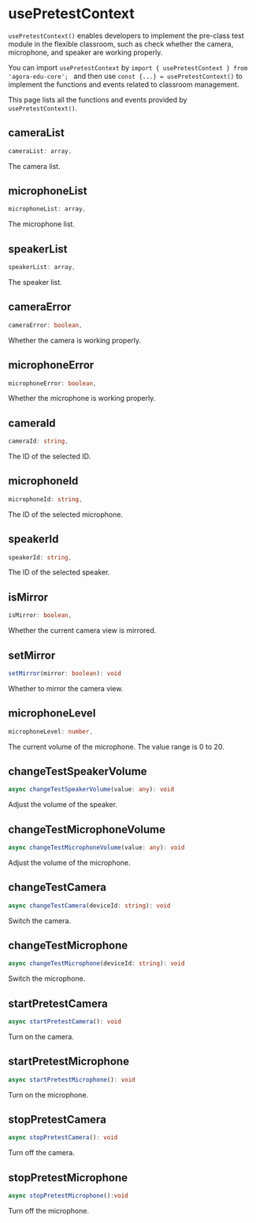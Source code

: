# usePretestContext

`usePretestContext()` enables developers to implement the pre-class test module in the flexible classroom, such as check whether the camera, microphone, and speaker are working properly.

You can import `usePretestContext` by `import { usePretestContext } from 'agora-edu-core'; ` and then use `const {...} = usePretestContext()` to implement the functions and events related to classroom management.

This page lists all the functions and events provided by `usePretestContext()`.

## cameraList

```typescript
cameraList: array,
```

The camera list.

## microphoneList

```typescript
microphoneList: array,
```

The microphone list.

## speakerList

```typescript
speakerList: array,
```

The speaker list.

## cameraError

```typescript
cameraError: boolean,
```

Whether the camera is working properly.


## microphoneError

```typescript
microphoneError: boolean,
```

Whether the microphone is working properly.

## cameraId

```typescript
cameraId: string,
```

The ID of the selected ID.

## microphoneId

```typescript
microphoneId: string,
```

The ID of the selected microphone.

## speakerId

```typescript
speakerId: string,
```

The ID of the selected speaker.

## isMirror

```typescript
isMirror: boolean,
```

Whether the current camera view is mirrored.

## setMirror

```typescript
setMirror(mirror: boolean): void
```

Whether to mirror the camera view.

## microphoneLevel

```typescript
microphoneLevel: number,
```

The current volume of the microphone. The value range is 0 to 20.

## changeTestSpeakerVolume

```typescript
async changeTestSpeakerVolume(value: any): void
```

Adjust the volume of the speaker.

## changeTestMicrophoneVolume

```typescript
async changeTestMicrophoneVolume(value: any): void
```

Adjust the volume of the microphone.

## changeTestCamera

```typescript
async changeTestCamera(deviceId: string): void
```

Switch the camera.

## changeTestMicrophone

```typescript
async changeTestMicrophone(deviceId: string): void
```

Switch the microphone.

## startPretestCamera

```typescript
async startPretestCamera(): void
```

Turn on the camera.

## startPretestMicrophone

```typescript
async startPretestMicrophone(): void
```

Turn on the microphone.

## stopPretestCamera

```typescript
async stopPretestCamera(): void
```

Turn off the camera.

## stopPretestMicrophone

```typescript
async stopPretestMicrophone():void
```

Turn off the microphone.
